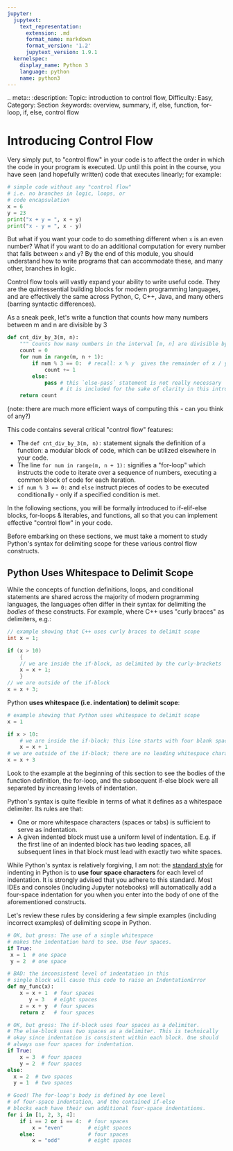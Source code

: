 ```yaml
---
jupyter:
  jupytext:
    text_representation:
      extension: .md
      format_name: markdown
      format_version: '1.2'
      jupytext_version: 1.9.1
  kernelspec:
    display_name: Python 3
    language: python
    name: python3
---
```


<!-- #raw raw_mimetype="text/restructuredtext" -->
.. meta::
   :description: Topic: introduction to control flow, Difficulty: Easy, Category: Section
   :keywords: overview, summary, if, else, function, for-loop, if, else, control flow
<!-- #endraw -->

<!-- #region -->
# Introducing Control Flow
Very simply put, to "control flow" in your code is to affect the order in which the 
code in your program is executed. Up until this point in the course, you have seen (and hopefully written) code that 
executes linearly; for example:

```python
# simple code without any "control flow"
# i.e. no branches in logic, loops, or
# code encapsulation
x = 6
y = 23
print("x + y = ", x + y)
print("x - y = ", x - y)
```

But what if you want your code to do something different when `x` is an even number? What if you want to do an additional computation for every number that falls between `x` and `y`? By the end of this module, you should understand how to write programs that can accommodate these, and many other, branches in logic.

Control flow tools will vastly expand your ability to write useful code. They are the quintessential building blocks for modern programming languages, and are effectively the same across Python, C, C++, Java, and many others (barring syntactic differences).

As a sneak peek, let's write a function that counts how many numbers between m and n are divisible by 3

```python
def cnt_div_by_3(m, n):
    """ Counts how many numbers in the interval [m, n] are divisible by 3. """
    count = 0
    for num in range(m, n + 1):
        if num % 3 == 0:  # recall: x % y  gives the remainder of x / y 
            count += 1
        else:
            pass # this `else-pass` statement is not really necessary 
                 # it is included for the sake of clarity in this introduction 
    return count
```
(note: there are much more efficient ways of computing this - can you think of any?)

This code contains several critical "control flow" features:

- The `def cnt_div_by_3(m, n):` statement signals the definition of a function: a modular block of code, which can be utilized elsewhere in your code.
- The line `for num in range(m, n + 1):` signifies a "for-loop" which instructs the code to iterate over a sequence of numbers, executing a common block of code for each iteration.
- `if num % 3 == 0:` and `else` instruct pieces of codes to be executed conditionally - only if a specified condition is met.

In the following sections, you will be formally introduced to if-elif-else blocks, for-loops & iterables, and functions, all so that you can implement effective "control flow" in your code.

Before embarking on these sections, we must take a moment to study Python's syntax for delimiting scope for these various control flow constructs.

## Python Uses Whitespace to Delimit Scope

While the concepts of function definitions, loops, and conditional statements are shared across the majority of modern programming languages, the languages often differ in their syntax for delimiting the *bodies* of these constructs. For example, where C++ uses "curly braces" as delimiters, e.g.:

```cpp
// example showing that C++ uses curly braces to delimit scope
int x = 1;

if (x > 10)
    {
    // we are inside the if-block, as delimited by the curly-brackets
    x = x + 1;
    }
// we are outside of the if-block
x = x + 3;
```

Python **uses whitespace (i.e. indentation) to delimit scope**:

```python
# example showing that Python uses whitespace to delimit scope
x = 1

if x > 10:
    # we are inside the if-block; this line starts with four blank spaces
    x = x + 1
# we are outside of the if-block; there are no leading whitespace characters
x = x + 3
```

Look to the example at the beginning of this section to see the bodies of the function definition, the for-loop, and the subsequent if-else block were all separated by increasing levels of indentation.

Python's syntax is quite flexible in terms of what it defines as a whitespace delimiter. Its rules are that:

- One or more whitespace characters (spaces or tabs) is sufficient to serve as indentation.
- A given indented block must use a uniform level of indentation. E.g. if the first line of an indented block has two leading spaces, all subsequent lines in that block must lead with exactly two white spaces.

While Python's syntax is relatively forgiving, I am not: the [standard style](https://www.python.org/dev/peps/pep-0008/#indentation) for indenting in Python is to **use four space characters** for each level of indentation. It is strongly advised that you adhere to this standard. Most IDEs and consoles (including Jupyter notebooks) will automatically add a four-space indentation for you when you enter into the body of one of the aforementioned constructs.

Let's review these rules by considering a few simple examples (including incorrect examples) of delimiting scope in Python.

```python
# OK, but gross: The use of a single whitespace 
# makes the indentation hard to see. Use four spaces.
if True:
 x = 1  # one space
 y = 2  # one space
```
<!-- #endregion -->

<!-- #region -->
```python
# BAD: the inconsistent level of indentation in this
# single block will cause this code to raise an IndentationError
def my_func(x):
    x = x + 1  # four spaces
       y = 3   # eight spaces
    z = x + y  # four spaces
    return z   # four spaces
```

```python
# OK, but gross: The if-block uses four spaces as a delimiter.
# The else-block uses two spaces as a delimiter. This is technically 
# okay since indentation is consistent within each block. One should 
# always use four spaces for indentation.
if True:
    x = 3  # four spaces
    y = 2  # four spaces
else:
  x = 2  # two spaces
  y = 1  # two spaces
```

```python
# Good! The for-loop's body is defined by one level
# of four-space indentation, and the contained if-else
# blocks each have their own additional four-space indentations.
for i in [1, 2, 3, 4]:
    if i == 2 or i == 4:  # four spaces
        x = "even"        # eight spaces
    else:                 # four spaces
        x = "odd"         # eight spaces
```
<!-- #endregion -->
